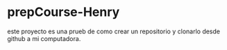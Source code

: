 # prepCourse-Henry
este proyecto es una prueb de como crear un repositorio y clonarlo desde github a mi computadora.
